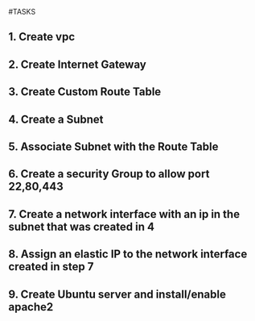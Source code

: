#TASKS

## 1. Create vpc
## 2. Create Internet Gateway
## 3. Create Custom Route Table
## 4. Create a Subnet
## 5. Associate Subnet with the Route Table
## 6. Create a security Group to allow port 22,80,443
## 7. Create a network interface with an ip in the subnet that was created in 4
## 8. Assign an elastic IP to the network interface created in step 7
## 9. Create Ubuntu server and install/enable apache2